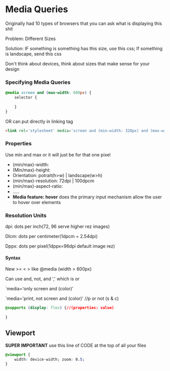 # Media Queries

Originally had 10 types of browsers that you can ask what is displaying this shit

Problem: Different Sizes

Solution: IF something is something has this size, use this css; If something is landscape, send this css

Don't think about devices, think about sizes that make sense for your design

###  Specifying Media Queries

```css
@media screen and (max-width: 600px) {
    selector {
        
    }
}
```

OR can put directly in linking tag

```html
<link rel='stylesheet' media='screen and (min-width: 320px) and (max-width: 480px)' href='css/smartphone.css' />
```

### Properties

Use min and max or it will just be for that one pixel

- (min/max)-width:
- (Min/max)-height:
- Orientation: potrait(h>w) | landscape(w>h)
- (min/max)-resolution: 72dpi | 100dpcm
- (min/max)-aspect-ratio: 
- …..
- **Media feature: hover** does the primary input mechanism allow the user to hover over elements

### Resolution Units

dpi: dots per inch(72, 96 serve higher rez images)

Dlcm: dots per centimeter(1dpcm = 2.54dpi)

Dppx: dots per pixel(1dppx=96dpi default image rez)

#### Syntax

New >= < > like @media (width > 600px)

Can use and, not, and ',' which is or

`media='only screen and (color)'

`media='print, not screen and (color)' //p or not (s & c)

```css
@supports (display: flex) {//(properties: value) 
    
}
```

## Viewport

**SUPER IMPORTANT** use this line of CODE at the top of all your files

```css
@viewport {
    width: device-width; zoom: 0.5;
}
```


